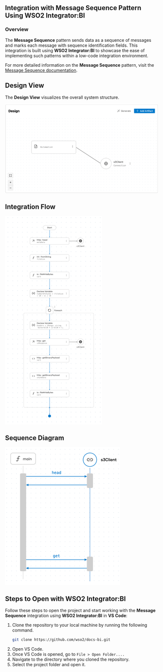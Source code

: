 ## Integration with Message Sequence Pattern Using WSO2 Integrator:BI

### Overview

The **Message Sequence** pattern sends data as a sequence of messages and marks each message with sequence identification fields. 
This integration is built using **WSO2 Integrator:BI** to showcase the ease of implementing such patterns within a low-code integration environment.

For more detailed information on the **Message Sequence** pattern, visit the [Message Sequence documentation](https://www.enterpriseintegrationpatterns.com/patterns/messaging/MessageSequence.html).

## Design View

The **Design View** visualizes the overall system structure.

![Design View](design.png)

## Integration Flow

![Flow Diagram](flow.png)

## Sequence Diagram

![Flow Diagram](sequence.png)

## Steps to Open with WSO2 Integrator:BI

Follow these steps to open the project and start working with the **Message Sequence** integration using **WSO2 Integrator:BI** in **VS Code**:

1. Clone the repository to your local machine by running the following command.
   ```bash
   git clone https://github.com/wso2/docs-bi.git
   ```
2. Open VS Code.
3. Once VS Code is opened, go to `File > Open Folder....`
4. Navigate to the directory where you cloned the repository.
5. Select the project folder and open it.
